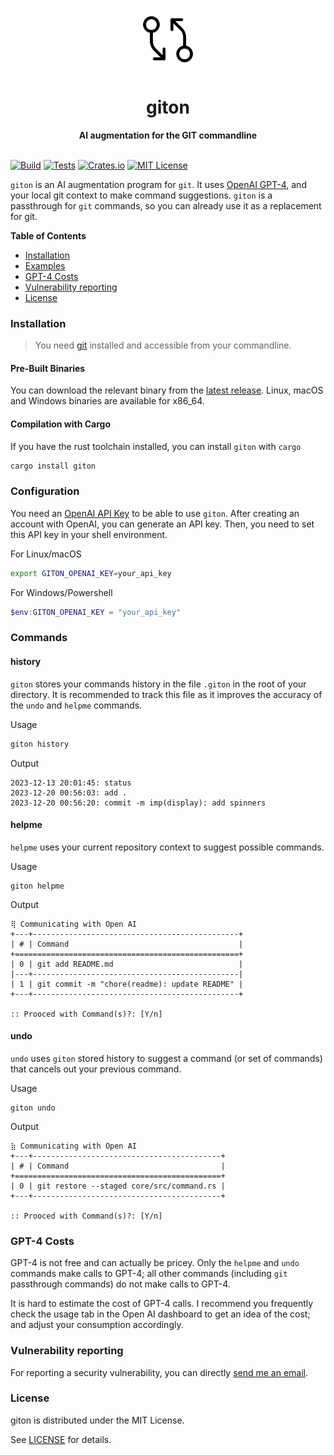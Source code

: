 <p align="center">
<a href="https://Giton-App.github.io"><img src="https://raw.githubusercontent.com/Giton-App/giton-cli/main/docs/logo.svg" height="100px"/></a>
 </p>
<h1 align="center">giton</h1>
<div align="center">
 <strong>
    AI augmentation for the GIT commandline
 </strong>
</div>
<br/>

[![Build](https://github.com/Giton-App/giton-cli/actions/workflows/build.yml/badge.svg)](https://github.com/Giton-App/giton-cli/actions/workflows/build.yml)
[![Tests](https://github.com/Giton-App/giton-cli/actions/workflows/test.yml/badge.svg)](https://github.com/Giton-App/giton-cli/actions/workflows/test.yml)
[![Crates.io](https://img.shields.io/crates/v/giton.svg)](https://crates.io/crates/giton)
[![MIT License](https://img.shields.io/github/license/Giton-App/giton-cli)](https://github.com/Giton-App/giton-cli/LICENSE)

`giton` is an AI augmentation program for `git`. It uses [OpenAI GPT-4](https://openai.com/gpt-4), and your local git context to make command suggestions. `giton` is a passthrough for `git` commands, so you can already use it as a replacement for git.

<!-- START doctoc generated TOC please keep comment here to allow auto update -->
<!-- DON'T EDIT THIS SECTION, INSTEAD RE-RUN doctoc TO UPDATE -->
**Table of Contents**

- [Installation](#installation)
- [Examples](#examples)
- [GPT-4 Costs](#gpt-4-costs)
- [Vulnerability reporting](#vulnerability-reporting)
- [License](#license)

<!-- END doctoc generated TOC please keep comment here to allow auto update -->

### Installation

> You need [git](https://git-scm.com) installed and accessible from your commandline.

#### Pre-Built Binaries

You can download the relevant binary from the [latest release](https://github.com/Giton-App/giton-cli/releases). Linux, macOS and Windows binaries are available for x86_64.

#### Compilation with Cargo

If you have the rust toolchain installed, you can install `giton` with `cargo`

```sh
cargo install giton
```

### Configuration

You need an [OpenAI API Key](https://help.openai.com/en/articles/4936850-where-do-i-find-my-api-key) to be able to use `giton`. After creating an account with OpenAI, you can generate an API key. Then, you need to set this API key in your shell environment.

For Linux/macOS

```sh
export GITON_OPENAI_KEY=your_api_key
```

For Windows/Powershell

```powershell
$env:GITON_OPENAI_KEY = "your_api_key"
```

### Commands

#### history

`giton` stores your commands history in the file `.giton` in the root of your directory. It is recommended to track this file as it improves the accuracy of the `undo` and `helpme` commands. 

Usage

```sh
giton history
```

Output

```
2023-12-13 20:01:45: status
2023-12-20 00:56:03: add .
2023-12-20 00:56:20: commit -m imp(display): add spinners
```

#### helpme

`helpme` uses your current repository context to suggest possible commands.

Usage

```
giton helpme
```

Output

```
⢿ Communicating with Open AI
+---+----------------------------------------------+
| # | Command                                      |
+==================================================+
| 0 | git add README.md                            |
|---+----------------------------------------------|
| 1 | git commit -m "chore(readme): update README" |
+---+----------------------------------------------+

:: Prooced with Command(s)?: [Y/n]
```

#### undo

`undo` uses `giton` stored history to suggest a command (or set of commands) that cancels out your previous command.

Usage

```
giton undo
```

Output

```
⣷ Communicating with Open AI
+---+------------------------------------------+
| # | Command                                  |
+==============================================+
| 0 | git restore --staged core/src/command.rs |
+---+------------------------------------------+

:: Prooced with Command(s)?: [Y/n]
```

### GPT-4 Costs

GPT-4 is not free and can actually be pricey. Only the `helpme` and `undo` commands make calls to GPT-4; all other commands (including `git` passthrough commands) do not make calls to GPT-4.

It is hard to estimate the cost of GPT-4 calls. I recommend you frequently check the usage tab in the Open AI dashboard to get an idea of the cost; and adjust your consumption accordingly.

### Vulnerability reporting

For reporting a security vulnerability, you can directly [send me an email](mailto:giton@omarabid.com).

### License

giton is distributed under the MIT License.

See [LICENSE](LICENSE) for details.
